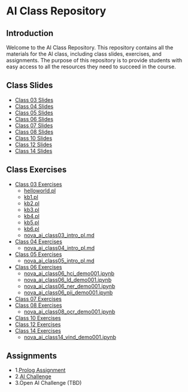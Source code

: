 # AI Class Repository

## Introduction
Welcome to the AI Class Repository. This repository contains all the materials for the AI class, including class slides, exercises, and assignments. The purpose of this repository is to provide students with easy access to all the resources they need to succeed in the course.

## Class Slides
- [Class 03 Slides](Slides/Class03_Slides.pdf)
- [Class 04 Slides](Slides/Class04_Slides.pdf)
- [Class 05 Slides](Slides/Class05_Slides.pdf)
- [Class 06 Slides](Slides/Class06_Slides.pdf)
- [Class 07 Slides](Slides/Class07_Slides.pdf)
- [Class 08 Slides](Slides/Class08_Slides.pdf)
- [Class 10 Slides](Slides/Class10_Slides.pdf)
- [Class 12 Slides](Slides/Class12_Slides.pdf)
- [Class 14 Slides](Slides/Class14_Slides.pdf)

## Class Exercises
- [Class 03 Exercises](Class%20Exercices/Class%2003)
  - [helloworld.pl](Class%20Exercices/Class%2003/helloworld.pl)
  - [kb1.pl](Class%20Exercices/Class%2003/kb1.pl)
  - [kb2.pl](Class%20Exercices/Class%2003/kb2.pl)
  - [kb3.pl](Class%20Exercices/Class%2003/kb3.pl)
  - [kb4.pl](Class%20Exercices/Class%2003/kb4.pl)
  - [kb5.pl](Class%20Exercices/Class%2003/kb5.pl)
  - [kb6.pl](Class%20Exercices/Class%2003/kb6.pl)
  - [nova_ai_class03_intro_pl.md](Class%20Exercices/Class%2003/nova_ai_class03_intro_pl.md)
- [Class 04 Exercises](Class%20Exercices/Class%2004)
  - [nova_ai_class04_intro_pl.md](Class%20Exercices/Class%2004/nova_ai_class04_intro_pl.md)
- [Class 05 Exercises](Class%20Exercices/Class%2005)
  - [nova_ai_class05_intro_pl.md](Class%20Exercices/Class%2005/nova_ai_class05_intro_pl.md)
- [Class 06 Exercises](Class%20Exercices/Class%2006)
  - [nova_ai_class06_hci_demo001.ipynb](Class%20Exercices/Class%2006/nova_ai_class06_hci_demo001.ipynb)
  - [nova_ai_class06_ld_demo001.ipynb](Class%20Exercices/Class%2006/nova_ai_class06_ld_demo001.ipynb)
  - [nova_ai_class06_ner_demo001.ipynb](Class%20Exercices/Class%2006/nova_ai_class06_ner_demo001.ipynb)
  - [nova_ai_class06_pii_demo001.ipynb](Class%20Exercices/Class%2006/nova_ai_class06_pii_demo001.ipynb)
- [Class 07 Exercises](Class%20Exercices/Class%2007)
- [Class 08 Exercises](Class%20Exercices/Class%2008)
  - [nova_ai_class08_ocr_demo001.ipynb](Class%20Exercices/Class%2008/nova_ai_class08_ocr_demo001.ipynb)
- [Class 10 Exercises](Class%20Exercices/Class%2010)
- [Class 12 Exercises](Class%20Exercices/Class%2012)
- [Class 14 Exercises](Class%20Exercices/Class%2014)
  - [nova_ai_class14_vind_demo001.ipynb](Class%20Exercices/Class%2014/nova_ai_class14_vind_demo001.ipynb)

## Assignments
- 1.[Prolog Assignment](Assignments/Prolog%20Assignment%2024-25.pdf)
- 2.[AI Challenge](http://aka.ms/nova-ai-challenge)
- 3.Open AI Challenge (TBD)